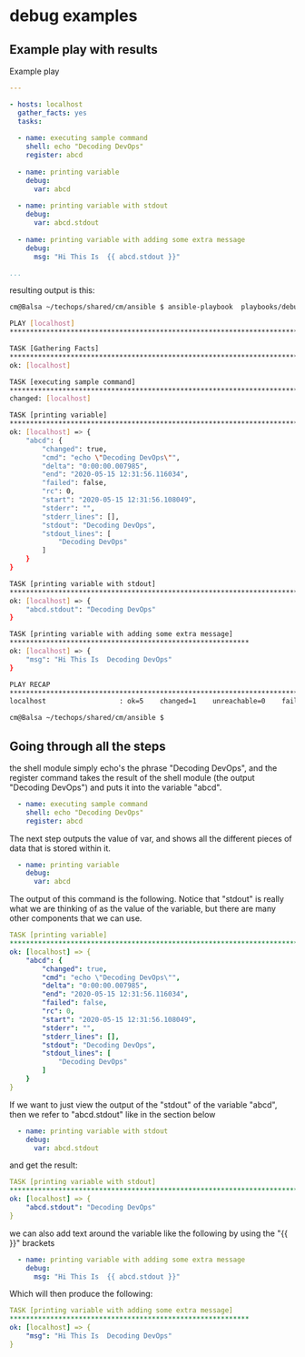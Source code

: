 # debug examples

## Example play with results 

Example play
```yml
---

- hosts: localhost
  gather_facts: yes
  tasks:
 
  - name: executing sample command
    shell: echo "Decoding DevOps"
    register: abcd
 
  - name: printing variable
    debug:
      var: abcd
 
  - name: printing variable with stdout
    debug:
      var: abcd.stdout
 
  - name: printing variable with adding some extra message
    debug: 
      msg: "Hi This Is  {{ abcd.stdout }}"

...
```
resulting output is this: 
```bash
cm@Balsa ~/techops/shared/cm/ansible $ ansible-playbook  playbooks/debug1.yml

PLAY [localhost] 
**************************************************************************************************

TASK [Gathering Facts]
********************************************************************************************
ok: [localhost]

TASK [executing sample command]
***********************************************************************************
changed: [localhost]

TASK [printing variable]
******************************************************************************************
ok: [localhost] => {
    "abcd": {
        "changed": true,
        "cmd": "echo \"Decoding DevOps\"",
        "delta": "0:00:00.007985",
        "end": "2020-05-15 12:31:56.116034",
        "failed": false,
        "rc": 0,
        "start": "2020-05-15 12:31:56.108049",
        "stderr": "",
        "stderr_lines": [],
        "stdout": "Decoding DevOps",
        "stdout_lines": [
            "Decoding DevOps"
        ]
    }
}

TASK [printing variable with stdout] 
******************************************************************************
ok: [localhost] => {
    "abcd.stdout": "Decoding DevOps"
}

TASK [printing variable with adding some extra message] 
***********************************************************
ok: [localhost] => {
    "msg": "Hi This Is  Decoding DevOps"
}

PLAY RECAP 
********************************************************************************************************
localhost                  : ok=5    changed=1    unreachable=0    failed=0    skipped=0    rescued=0    ignored=0

cm@Balsa ~/techops/shared/cm/ansible $
```

## Going through all the steps

the shell module simply echo's the phrase "Decoding DevOps", and the register command takes the result of the shell module (the output "Decoding DevOps") and puts it into the variable "abcd".  
```yml
  - name: executing sample command
    shell: echo "Decoding DevOps"
    register: abcd
```

The next step outputs the value of var, and shows all the different pieces of data that is stored within it.  
```yml
  - name: printing variable
    debug:
      var: abcd
```

The output of this command is the following.  Notice that "stdout" is really what we are thinking of as the value of the variable, but there are many other components that we can use.  
```yml
TASK [printing variable] 
******************************************************************************************
ok: [localhost] => {
    "abcd": {
        "changed": true,
        "cmd": "echo \"Decoding DevOps\"",
        "delta": "0:00:00.007985",
        "end": "2020-05-15 12:31:56.116034",
        "failed": false,
        "rc": 0,
        "start": "2020-05-15 12:31:56.108049",
        "stderr": "",
        "stderr_lines": [],
        "stdout": "Decoding DevOps",
        "stdout_lines": [
            "Decoding DevOps"
        ]
    }
}
```
If we want to just view the output of the "stdout" of the variable "abcd", then we refer to "abcd.stdout" like in the section below
```yml
  - name: printing variable with stdout
    debug:
      var: abcd.stdout
```

and get the result: 
```yml
TASK [printing variable with stdout]
******************************************************************************
ok: [localhost] => {
    "abcd.stdout": "Decoding DevOps"
}
```

we can also add text around the variable like the following by using the "{{ }}" brackets
```yml
  - name: printing variable with adding some extra message
    debug: 
      msg: "Hi This Is  {{ abcd.stdout }}"
```

Which will then produce the following: 
```yml
TASK [printing variable with adding some extra message] 
***********************************************************
ok: [localhost] => {
    "msg": "Hi This Is  Decoding DevOps"
}
```
